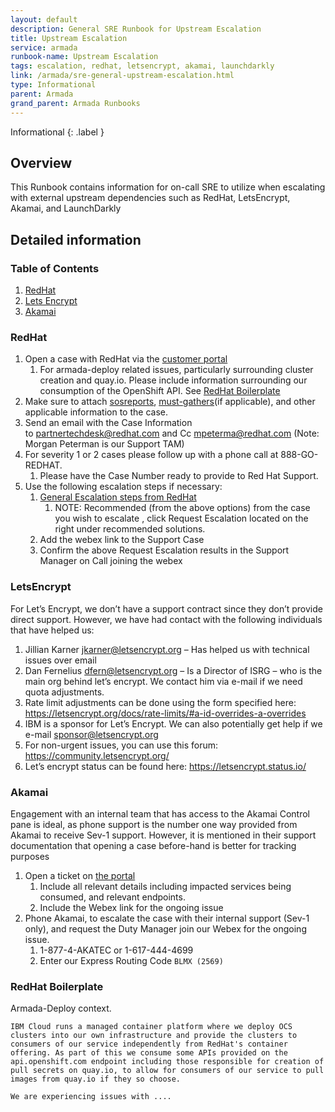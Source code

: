 ```yaml
---
layout: default
description: General SRE Runbook for Upstream Escalation
title: Upstream Escalation
service: armada
runbook-name: Upstream Escalation
tags: escalation, redhat, letsencrypt, akamai, launchdarkly
link: /armada/sre-general-upstream-escalation.html
type: Informational
parent: Armada
grand_parent: Armada Runbooks
---
```


Informational
{: .label }

## Overview

This Runbook contains information for on-call SRE to utilize when escalating with external upstream dependencies such as RedHat, LetsEncrypt, Akamai, and LaunchDarkly

## Detailed information
### Table of Contents

1. [RedHat](#redhat)
2. [Lets Encrypt](#letsencrypt)
3. [Akamai](#akamai)

### RedHat

1. Open a case with RedHat via the [customer portal](https://access.redhat.com/support/cases/#/case/new/get-support?caseCreate=true)
   1. For armada-deploy related issues, particularly surrounding cluster creation and quay.io. Please include information surrounding our consumption of the OpenShift API. See [RedHat Boilerplate](#redhat-boilerplate)
2. Make sure to attach [sosreports](https://access.redhat.com/solutions/3592), [must-gathers](https://docs.openshift.com/container-platform/4.15/support/gathering-cluster-data.html)(if applicable), and other applicable information to the case.
3. Send an email with the Case Information to partnertechdesk@redhat.com and Cc  mpeterma@redhat.com (Note: Morgan Peterman is our Support TAM)
4. For severity 1 or 2 cases please follow up with a phone call at 888-GO-REDHAT.
   1. Please have the Case Number ready to provide to Red Hat Support.
5. Use the following escalation steps if necessary:
   1. [General Escalation steps from RedHat](https://access.redhat.com/support/escalation)
      1. NOTE:  Recommended (from the above options) from the case you wish to escalate , click Request Escalation located on the right under recommended solutions.
   1. Add the webex link to the Support Case
   1. Confirm the above Request Escalation results in the Support Manager on Call joining the webex

### LetsEncrypt
For Let’s Encrypt, we don’t have a support contract since they don’t provide direct support. However, we have had contact with the following individuals that have helped us:
1. Jillian Karner jkarner@letsencrypt.org – Has helped us with technical issues over email
2. Dan Fernelius dfern@letsencrypt.org – Is a Director of ISRG – who is the main org behind let’s encrypt. We contact him via e-mail if we need quota adjustments.
3. Rate limit adjustments can be done using the form specified here: https://letsencrypt.org/docs/rate-limits/#a-id-overrides-a-overrides
4. IBM is a sponsor for Let’s Encrypt. We can also potentially get help if we e-mail sponsor@letsencrypt.org
5. For non-urgent issues, you can use this forum: https://community.letsencrypt.org/
6. Let’s encrypt status can be found here: https://letsencrypt.status.io/

### Akamai
Engagement with an internal team that has access to the Akamai Control pane is ideal, as phone support is the number one way provided from Akamai to receive Sev-1 support. However, it is mentioned in their support documentation that opening a case before-hand is better for tracking purposes
1. Open a ticket on [the portal](https://control.akamai.com)
   1. Include all relevant details including impacted services being consumed, and relevant endpoints.
   2. Include the Webex link for the ongoing issue
2. Phone Akamai, to escalate the case with their internal support (Sev-1 only), and request the Duty Manager join our Webex for the ongoing issue.
   1. 1-877-4-AKATEC or 1-617-444-4699
   2. Enter our Express Routing Code `BLMX (2569)`


### RedHat Boilerplate
Armada-Deploy context.
```
IBM Cloud runs a managed container platform where we deploy OCS clusters into our own infrastructure and provide the clusters to consumers of our service independently from RedHat's container offering. As part of this we consume some APIs provided on the api.openshift.com endpoint including those responsible for creation of pull secrets on quay.io, to allow for consumers of our service to pull images from quay.io if they so choose.

We are experiencing issues with ....
```
